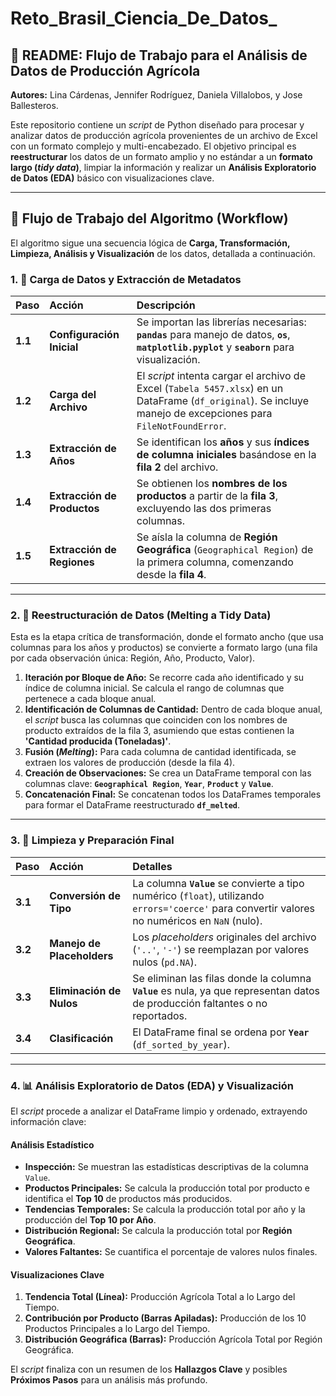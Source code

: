 # Reto_Brasil_Ciencia_De_Datos_
## 📄 README: Flujo de Trabajo para el Análisis de Datos de Producción Agrícola

**Autores:** Lina Cárdenas, Jennifer Rodríguez, Daniela Villalobos, y Jose Ballesteros.

Este repositorio contiene un *script* de Python diseñado para procesar y analizar datos de producción agrícola provenientes de un archivo de Excel con un formato complejo y multi-encabezado. El objetivo principal es **reestructurar** los datos de un formato amplio y no estándar a un **formato largo (*tidy data*)**, limpiar la información y realizar un **Análisis Exploratorio de Datos (EDA)** básico con visualizaciones clave.

***

## 🚀 Flujo de Trabajo del Algoritmo (Workflow)

El algoritmo sigue una secuencia lógica de **Carga, Transformación, Limpieza, Análisis y Visualización** de los datos, detallada a continuación.

### 1. 📂 Carga de Datos y Extracción de Metadatos

| Paso | Acción | Descripción |
| :--- | :--- | :--- |
| **1.1** | **Configuración Inicial** | Se importan las librerías necesarias: **`pandas`** para manejo de datos, **`os`**, **`matplotlib.pyplot`** y **`seaborn`** para visualización. |
| **1.2** | **Carga del Archivo** | El *script* intenta cargar el archivo de Excel (`Tabela 5457.xlsx`) en un DataFrame (`df_original`). Se incluye manejo de excepciones para `FileNotFoundError`. |
| **1.3** | **Extracción de Años** | Se identifican los **años** y sus **índices de columna iniciales** basándose en la **fila 2** del archivo. |
| **1.4** | **Extracción de Productos** | Se obtienen los **nombres de los productos** a partir de la **fila 3**, excluyendo las dos primeras columnas. |
| **1.5** | **Extracción de Regiones** | Se aísla la columna de **Región Geográfica** (`Geographical Region`) de la primera columna, comenzando desde la **fila 4**. |

***

### 2. 🔄 Reestructuración de Datos (Melting a Tidy Data)

Esta es la etapa crítica de transformación, donde el formato ancho (que usa columnas para los años y productos) se convierte a formato largo (una fila por cada observación única: Región, Año, Producto, Valor).

1.  **Iteración por Bloque de Año:** Se recorre cada año identificado y su índice de columna inicial. Se calcula el rango de columnas que pertenece a cada bloque anual.
2.  **Identificación de Columnas de Cantidad:** Dentro de cada bloque anual, el *script* busca las columnas que coinciden con los nombres de producto extraídos de la fila 3, asumiendo que estas contienen la **'Cantidad producida (Toneladas)'**.
3.  **Fusión (*Melting*):** Para cada columna de cantidad identificada, se extraen los valores de producción (desde la fila 4).
4.  **Creación de Observaciones:** Se crea un DataFrame temporal con las columnas clave: **`Geographical Region`**, **`Year`**, **`Product`** y **`Value`**.
5.  **Concatenación Final:** Se concatenan todos los DataFrames temporales para formar el DataFrame reestructurado **`df_melted`**.

***

### 3. 🧹 Limpieza y Preparación Final

| Paso | Acción | Detalles |
| :--- | :--- | :--- |
| **3.1** | **Conversión de Tipo** | La columna **`Value`** se convierte a tipo numérico (`float`), utilizando `errors='coerce'` para convertir valores no numéricos en `NaN` (nulo). |
| **3.2** | **Manejo de Placeholders** | Los *placeholders* originales del archivo (`'..'`, `'-'`) se reemplazan por valores nulos (`pd.NA`). |
| **3.3** | **Eliminación de Nulos** | Se eliminan las filas donde la columna **`Value`** es nula, ya que representan datos de producción faltantes o no reportados. |
| **3.4** | **Clasificación** | El DataFrame final se ordena por **`Year`** (`df_sorted_by_year`). |

***

### 4. 📊 Análisis Exploratorio de Datos (EDA) y Visualización

El *script* procede a analizar el DataFrame limpio y ordenado, extrayendo información clave:

#### Análisis Estadístico

* **Inspección:** Se muestran las estadísticas descriptivas de la columna `Value`.
* **Productos Principales:** Se calcula la producción total por producto e identifica el **Top 10** de productos más producidos.
* **Tendencias Temporales:** Se calcula la producción total por año y la producción del **Top 10 por Año**.
* **Distribución Regional:** Se calcula la producción total por **Región Geográfica**.
* **Valores Faltantes:** Se cuantifica el porcentaje de valores nulos finales.

#### Visualizaciones Clave

1.  **Tendencia Total (Línea):** Producción Agrícola Total a lo Largo del Tiempo.
2.  **Contribución por Producto (Barras Apiladas):** Producción de los 10 Productos Principales a lo Largo del Tiempo.
3.  **Distribución Geográfica (Barras):** Producción Agrícola Total por Región Geográfica.

El *script* finaliza con un resumen de los **Hallazgos Clave** y posibles **Próximos Pasos** para un análisis más profundo.

